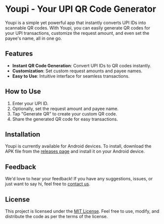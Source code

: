# Youpi - Your UPI QR Code Generator

Youpi is a simple yet powerful app that instantly converts UPI IDs into scannable QR codes. With Youpi, you can easily generate QR codes for your UPI transactions, customize the request amount, and even set the payee's name, all in one go.

## Features

- **Instant QR Code Generation**: Convert UPI IDs to QR codes instantly.
- **Customization**: Set custom request amounts and payee names.
- **Easy to Use**: Intuitive interface for seamless transactions.

## How to Use

1. Enter your UPI ID.
2. Optionally, set the request amount and payee name.
3. Tap "Generate QR" to create your custom QR code.
4. Share the generated QR code for easy transactions.

## Installation

Youpi is currently available for Android devices. To install, download the APK file from the [releases page](https://github.com/ybtheflash/youpi/releases/) and install it on your Android device.

## Feedback

We'd love to hear your feedback! If you have any suggestions, issues, or just want to say hi, feel free to [contact us](mailto:ybtheflash@gmail.com).

## License

This project is licensed under the [MIT License](https://github.com/ybtheflash/youpi/blob/master/LICENSE). Feel free to use, modify, and distribute the code as per the terms of the license.
